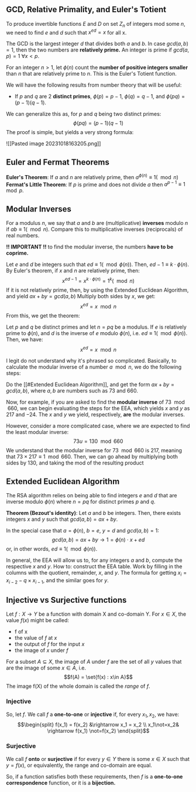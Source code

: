 ## GCD, Relative Primality, and Euler's Totient
To produce invertible functions $E$ and $D$ on set $Z_n$ of integers mod some $n$, we need to  find $e$ and $d$ such that $x^{ed} = x$ for all x. 

The GCD is the largest integer $d$ that divides both $a$ and $b$. In case $gcd(a, b) = 1$, then the two numbers are **relatively prime.** An integer is prime if $gcd(a, p) = 1 \ \forall x < p$.  

For an integer $n > 1$, let $\phi(n)$ count the **number of positive integers smaller** than $n$ that are relatively prime to $n$. This is the Euler's Totient function.

We will have the following results from number theory that will be useful: 
- If $p$ and $q$ are 2 **distinct primes**, $\phi(p) = p-1$,  $\phi(q) = q-1$,  and $\phi(pq) = (p-1)(q -1)$.

We can generalize this as, for $p$ and $q$ being two distinct primes:
$$\phi(pq) = (p-1)(q-1)$$
The proof is simple, but yields a very strong formula: 

![[Pasted image 20231018163205.png]]

## Euler and Fermat Theorems
**Euler's Theorem**: If $a$ and $n$ are relatively prime, then $a^{\phi(n)} \equiv 1 (\mod n)$
**Fermat's Little Theorem**: If $p$ is prime and does not divide $a$ then $a^{p -1} \equiv 1 \mod p$. 

## Modular Inverses
For a modulus $n$, we say that $a$ and $b$ are (multiplicative) **inverses** modulo $n$ if $ab \equiv 1 (\mod n)$. Compare this to multiplicative inverses (reciprocals) of real numbers. 

**!! IMPORTANT !!** to find the modular inverse, the numbers **have to be coprime.**

Let $e$ and $d$ be integers such that $ed \equiv 1 (\mod \phi(n))$. Then, $ed  - 1 \equiv k\cdot \phi(n)$. By Euler's theorem, if $x$ and $n$ are relatively prime, then: 
$$x^{ed - 1} = x^{k\cdot\phi(n)} = 1^k (\mod n)$$
If it is not relatively prime, then, by using the Extended Euclidean Algorithm, and yield $ax + by = gcd(a, b)$
Multiply both sides by $x$, we get: 
$$x^{ed} = x \mod n$$
From this, we get the theorem: 

Let $p$ and $q$ be distinct primes and let $n = pq$ be a modulus. If $e$ is relatively prime to $\phi(n)$, and $d$ is the inverse of $e$ modulo $\phi(n)$, i.e. $ed \equiv 1(\mod \phi(n))$. Then, we have: 
$$x^{ed} = x \mod n$$

I legit do not understand why it's phrased so complicated. Basically, to calculate the modular inverse of a number $a \mod n$, we do the following steps: 

Do the [[#Extended Euclidean Algorithm]], and get the form $ax + by = gcd(a, b)$, where $a, b$ are numbers such as 73 and 660. 

Now, for example, if you are asked to find the **modular inverse** of $73 \mod 660$, we can begin evaluating the steps for the EEA, which yields $x$ and $y$ as $217$ and $-24$. The $x$ and $y$ we yield, respectively, **are** the modular inverses.

However, consider a more complicated case, where we are expected to find the least modular inverse: 
$$73u=130\mod 660$$
We understand that the modular inverse for $73 \mod 660$ is $217$, meaning that $73\times217 \equiv 1 \mod 660$. Then, we can go ahead by multiplying both sides by $130$, and taking the mod of the resulting product 
## Extended Euclidean Algorithm
The RSA algorithm relies on being able to find integers $e$ and $d$ that are inverse modulo $\phi(n)$ where $n = pq$ for distinct primes $p$ and $q$.

**Theorem (Bezout's identity)**: Let $a$ and $b$ be integers. Then, there exists integers $x$ and $y$ such that $gcd(a, b) = ax + by$.

In the special case that $a = \phi(n), \ b = e, \ y = d$ and $gcd(a, b) = 1$: 
$$gcd(a, b) = ax + by \rightarrow 1 = \phi(n)\cdot x+ed$$
or, in other words, $ed \equiv 1(\mod \phi(n))$.

In general, the EEA will allow us to, for any integers $a$ and $b$, compute the respective $x$ and $y$. 
How to: construct the EEA table. Work by filling in the columns with the quotient, remainder, $x$, and $y$.
The formula for getting $x_i = x_{i-2} - q \times x_{i - 1}$, and the similar goes for $y$.

## Injective vs Surjective functions
Let $f: X \rightarrow Y$ be a function with domain X and co-domain Y. For $x \in X$, the value $f(x)$ might be called: 
- f of x
- the value of $f$ at $x$
- the output of $f$ for the input $x$
- the image of $x$ under $f$

For a subset $A \subseteq X$, the image of $A$ under $f$ are the set of all $y$ values that are the image of some $x \in A$, i.e.
$$f(A) = \set{f(x) : x\in A}$$
The image f(X) of the whole domain is called the *range* of $f$. 
### Injective
So, let $f$. We call $f$ a **one-to-one** or **injective** if, for every $x_1, x_2$, we have: 
$$\begin{split}
 f(x_1) = f(x_2) &\rightarrow x_1 = x_2 \\
 x_1\not=x_2& \rightarrow f(x_1) \not=f(x_2)
\end{split}$$
### Surjective
We call $f$ **onto** or **surjective** if for every $y \in Y$ there is some $x\in X$ such that $y =f(x)$, or equivalently, the range and co-domain are equal. 

So, if a function satisfies both these requirements, then $f$ is a **one-to-one correspondence** function, or it is a **bijection.**

